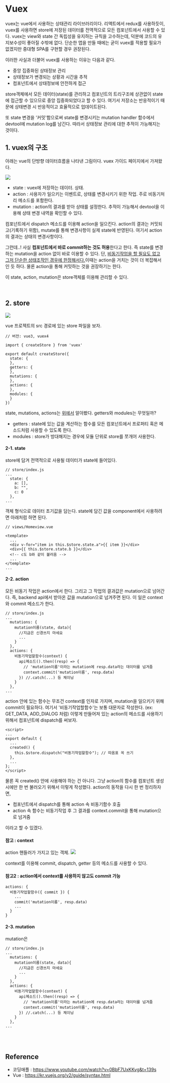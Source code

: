 # Vuex

vuex는 vue에서 사용하는 상태관리 라이브러리이다.
리액트에서 redux를 사용하듯이, vuex를 사용하면 store에 저장된 데이터를 전역적으로 모든 컴포넌트에서 사용할 수 있다. vuex는 view와 state 간 독립성을 유지하는 규칙을 고수하는데, 덕분에 코드의 유지보수성이 좋아질 수밖에 없다. 단순한 앱을 만들 때에는 굳이 vuex를 적용할 필요가 없겠지만 중대형 SPA를 구현할 경우 권장된다.

이러한 사실과 더불어 vuex를 사용하는 이유는 다음과 같다.
- 중앙 집중화된 상태정보 관리
- 상태정보가 변경되는 상황과 시간을 추적
- 컴포넌트에서 상태정보에 안전하게 접근

store객체에서 모든 데이터(state)를 관리하고 컴포넌트의 트리구조에 상관없이 state에 접근할 수 있으므로 중앙 집중화되었다고 할 수 있다. 여기서 저장소는 반응적이기 때문에 상태변경 시 반응적이고 효율적으로 업데이트된다.

또 state 변경을 '커밋'함으로써 state를 변경시키는 mutation handler 함수에서 devtool에 mutation log를 남긴다. 따라서 상태정보 관리에 대한 추적이 가능해지는 것이다.


## 1. vuex의 구조

아래는 vue의 단방향 데이터흐름을 나타낸 그림이다. vuex 가이드 페이지에서 가져왔다.

<img id="sma" src="../imgs/img-vuex.png">

- state : vuex에 저장하는 데이터. 상태.
- action : 사용자가 일으키는 이벤트로, 상태를 변경시키기 위한 작업. 주로 비동기처리 메소드를 포함한다.
- mutation : action의 결과를 받아 상태를 설정한다. 추적이 가능해서 devtool을 이용해 상태 변경 내역을 확인할 수 있다.

컴포넌트에서 dispatch 메소드를 이용해 action을 일으킨다. 
action의 결과는 커밋되고(기록하기 위함), mutate를 통해 변경사항이 실제 state에 반영된다. 여기서 action의 결과는 상태의 변경사항이다.

그런데..! 사실 <strong>컴포넌트에서 바로 commit하는 것도 허용</strong>한다고 한다. 즉 state를 변경하는 mutation을 action 없이 바로 이용할 수 있다. 단, <u>비동기작업을 할 필요도 없고 그저 단순한 상태조작인 경우에 한정해서다.</u>이때는 action을 거치는 것이 더 복잡해서인 듯 하다. 물론 action을 통해 커밋하는 것을 권장하기는 한다.

이 state, action, mutation은 store객체를 이용해 관리할 수 있다. 

<br>

## 2. store

<img src="../imgs/img-vuex-store.png">

vue 프로젝트의 src 경로에 있는 store 파일을 보자.

```
// 버전: vue3, vuex4

import { createStore } from 'vuex'

export default createStore({
  state: {
  },
  getters: {
  },
  mutations: {
  },
  actions: {
  },
  modules: {
  }
})
```
state, mutations, actions는 <a href="#sma">위에서</a> 알아봤다. getters와 modules는 무엇일까?

- getters : state에 있는 값을 계산하는 함수를 모든 컴포넌트에서 프로퍼티 혹은 메소드처럼 사용할 수 있도록 한다.
- modules : store가 방대해지는 경우에 모듈 단위로 store를 쪼개어 사용한다.

#### 2-1. state

store에 담겨 전역적으로 사용될 데이터가 state에 들어있다.

```
// store/index.js
...
  state: {
    a: [],
    b: "",
    c: 0
  },
...
```

객체 형식으로 데이터 초기값을 담는다.
state에 담긴 값을 component에서 사용하려면 아래처럼 하면 된다.

```
// views/Homeview.vue

<template>
  ...
  <div v-for="item in this.$store.state.a">{{ item }}</div>
  <div>{{ this.$store.state.b }}</div>
  <!-- c도 b와 같이 불러옴 -->
  ...
</template>
...
```


#### 2-2. action

모든 비동기 작업은 action에서 한다. 그리고 그 작업의 결과값은 mutation으로 넘어간다.
즉, backend api에서 받아온 값을 mutation으로 넘겨주면 된다. 이 일은 context와 commit 메소드가 한다.

```
// store/index.js
...
  mutations: {
    mutation이름(state, data){
      //지금은 신경쓰지 마세요
      ...
    }
  },
  actions: {
    비동기작업할함수(context) {
      api메소드().then((resp) => {
        // 'mutation이름'이라는 mutation에 resp.data라는 데이터를 넘겨줌
        context.commit('mutation이름', resp.data)
      }) //.catch(...) 등 체이닝
    }
  },
...
```

action 안에 있는 함수는 무조건 context를 인자로 가지며, mutation을 일으키기 위해 commit이 필요하다.
여기서 '비동기작업할함수'는 보통 대문자로 작성한다. (ex: GET_DATA, ADD_DIALOG 처럼)
이렇게 만들어져 있는 action의 메소드를 사용하기 위해서 컴포넌트에 dispatch를 써보자.

```
<script>
...
export default {
  ...
  created() {
    this.$store.dispatch("비동기작업할함수"); // 따옴표 꼭 쓰기
  },
  ...
};
</script>
```

물론 꼭 created() 안에 사용해야 하는 건 아니다. 그냥 action의 함수를 컴포넌트 생성 시에만 한 번 불러오기 위해서 이렇게 작성했다. 
action의 동작을 다시 한 번 정리하자면,
- 컴포넌트에서 dispatch를 통해 action 속 비동기함수 호출
- action 속 함수는 비동기작업 후 그 결과를 context.commit을 통해 mutation으로 넘겨줌

이라고 할 수 있겠다.

#### 참고 : context

action 핸들러가 가지고 있는 객체. 
<img src="../imgs/img-vuex-context.png">

context를 이용해 commit, dispatch, getter 등의 메소드를 사용할 수 있다. 

#### 참고2 : action에서 context를 사용하지 않고도 commit 가능
```
actions: {
  비동기작업할함수({ commit }) { 
    ...
    commit('mutation이름', resp.data)
    ...
  }
}
```


#### 2-3. mutation

mutation은 

```
// store/index.js
...
  mutations: {
    mutation이름(state, data){
      //지금은 신경쓰지 마세요
      ...
    }
  },
  actions: {
    비동기작업할함수(context) {
      api메소드().then((resp) => {
        // 'mutation이름'이라는 mutation에 resp.data라는 데이터를 넘겨줌
        context.commit('mutation이름', resp.data)
      }) //.catch(...) 등 체이닝
    }
  },
...
```

<br>

<br>

## Reference

- 코딩애플 : https://www.youtube.com/watch?v=0BbF7UxKKvg&t=139s
- Vue : https://kr.vuejs.org/v2/guide/syntax.html
